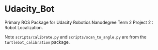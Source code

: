 # Udacity\_Bot

Primary ROS Package for Udacity Robotics Nanodegree Term 2 Project 2 : Robot Localization.

Note `scripts/calibrate.py` and `scripts/scan_to_angle.py` are from the `turtlebot_calibration` package.
